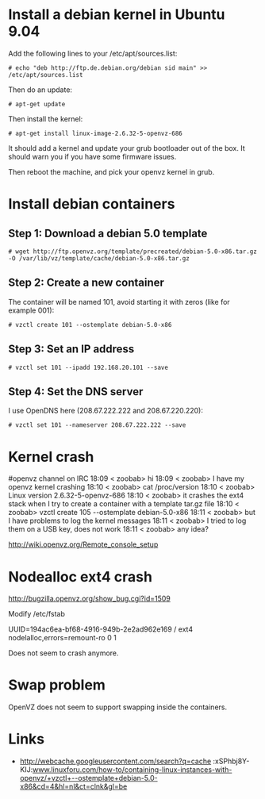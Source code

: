 # Install a debian kernel in Ubuntu 9.04


Add the following lines to your /etc/apt/sources.list:


    # echo "deb http://ftp.de.debian.org/debian sid main" >> /etc/apt/sources.list


Then do an update:


    # apt-get update


Then install the kernel:


    # apt-get install linux-image-2.6.32-5-openvz-686


It should add a kernel and update your grub bootloader out of the box. It should warn you if you have some firmware issues.

Then reboot the machine, and pick your openvz kernel in grub.

# Install debian containers


## Step 1: Download a debian 5.0 template



    # wget http://ftp.openvz.org/template/precreated/debian-5.0-x86.tar.gz -O /var/lib/vz/template/cache/debian-5.0-x86.tar.gz


## Step 2: Create a new container


The container will be named 101, avoid starting it with zeros (like for example 001):


    # vzctl create 101 --ostemplate debian-5.0-x86


## Step 3: Set an IP address



    # vzctl set 101 --ipadd 192.168.20.101 --save


## Step 4: Set the DNS server


I use OpenDNS here (208.67.222.222 and 208.67.220.220):


    # vzctl set 101 --nameserver 208.67.222.222 --save


# Kernel crash


#openvz channel on IRC
18:09 < zoobab> hi
18:09 < zoobab> I have my openvz kernel crashing
18:10 < zoobab>  cat /proc/version 
18:10 < zoobab> Linux version 2.6.32-5-openvz-686
18:10 < zoobab> it crashes the ext4 stack when I try to create a container with a template tar.gz file
18:10 < zoobab> vzctl create 105 --ostemplate debian-5.0-x86
18:11 < zoobab> but I have problems to log the kernel messages
18:11 < zoobab> I tried to log them on a USB key, does not work
18:11 < zoobab> any idea?

<http://wiki.openvz.org/Remote_console_setup>  

# Nodealloc ext4 crash


<http://bugzilla.openvz.org/show_bug.cgi?id=1509>  

Modify /etc/fstab

UUID=194ac6ea-bf68-4916-949b-2e2ad962e169 /               ext4    nodelalloc,errors=remount-ro 0       1

Does not seem to crash anymore.

# Swap problem


OpenVZ does not seem to support swapping inside the containers.

# Links


* <http://webcache.googleusercontent.com/search?q=cache>  :xSPhbj8Y-KIJ:www.linuxforu.com/how-to/containing-linux-instances-with-openvz/+vzctl+--ostemplate+debian-5.0-x86&cd=4&hl=nl&ct=clnk&gl=be